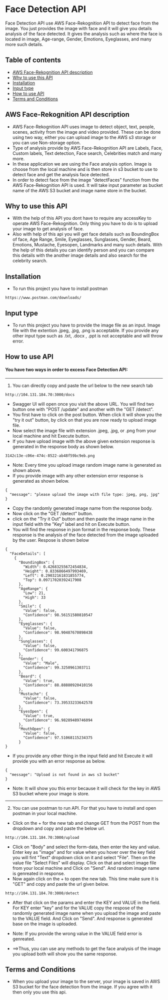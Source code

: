 # Face Detection API

Face Detection API use AWS Face-Rekognition API to detect face from the image. You just provides the image with face and it will give you details analysis of the face detected. It gives the analysis such as where the face is located in image, Age-range, Gender, Emotions, Eyeglasses, and many more such details.

## Table of contents
* [AWS Face-Rekognition API description](#aws-face-rekognition-api-description)
* [Why to use this API](#why-to-use-this-api)
* [Installation](#installation)
* [Input type](#input-type)
* [How to use API](#how-to-use-api)
* [Terms and Conditions](#terms-and-conditions)


## AWS Face-Rekognition API description
- AWS Face-Rekognition API uses image to detect object, text, people, scenes, activity from the image and video provided. These can be done using two way, either you can upload image to the AWS s3 storage or you can use Non-storage option.
- Type of analysis provide by AWS Face-Rekognition API are Labels, Face, Custom labels, Text detection, Face search, Celebrities match and many more.
- In these application we are using the Face analysis option. Image is choose from the local machine and is then store in s3 bucket to use to detect face and get the analysis face detected.
- In order to detect face from the image "detectFaces" function from the AWS Face-Rekognition API is used. It will take input parameter as bucket name of the AWS S3 bucket and image name store in the bucket.

## Why to use this API
- With the help of this API you dont have to require any accessKey to operate AWS Face-Rekognition. Only thing  you have to do is to upload your image to get analysis of face.
- Also with help of this api you will get face details such as  BoundingBox of face, Age Range, Smile, Eyeglasses, Sunglasses, Gender, Beard, Emotions, Mustache, Eyesopen, Landmarks and many such details. With the help of this details you can identify person and you can compare this details with the another image details and also search for the celebrity search.

## Installation
- To run this project you have to install postman  
```
https://www.postman.com/downloads/
```

## Input type
- To run this project you have to provide the image file as an input. Image file with the extention .jpeg, .jpg, .png is acceptable. If you provide any other input type such as .txt, .docx , .ppt is not acceptable and will throw error.

## How to use API
#### You have two ways in order to excess Face Detection API:
---
1. You can directly copy and paste the url below to the new search tab
```
http://104.131.184.70:3000/docs
```
- Swagger UI will open once you visit the above URL. You will find two button one with "POST /update" and another with the "GET /detect".
- You first have to click on the post button. When click it will show you the "try it out" button, by click on that you are now ready to upload image file.
- Now select the image file with extension .jpeg, .jpg, or .png from your local machine and hit Execute button.
- If you have upload image with the above given extension response is generated in the response body as shown below.
```
3142c13e-c06e-474c-8522-ab48f59bc9eb.png
```
- Note: Every time you upload image random image name is generated as shown above.
- If you provide image with any other extension error response is generated as shown below.
```
{
  "message": "please upload the image with file type: jpeg, png, jpg"
}
```
- Copy the randomly generated image name from the response body.
- Now click on the "GET /detect" button.
- click on the "Try it Out" button and then paste the image name in the input field with the "Key" label and hit on Execute button.
- You will find the response in json format in the response body. These response is the analysis of the face detected from the image uploaded by the user. Respose is shown below
```
{
  "FaceDetails": [
    {
      "BoundingBox": {
        "Width": 0.42683255672454834,
        "Height": 0.8336866497993469,
        "Left": 0.29032161831855774,
        "Top": 0.09717020392417908
      },
      "AgeRange": {
        "Low": 21,
        "High": 33
      },
      "Smile": {
        "Value": false,
        "Confidence": 98.56151580810547
      },
      "Eyeglasses": {
        "Value": false,
        "Confidence": 98.90487670898438
      },
      "Sunglasses": {
        "Value": false,
        "Confidence": 99.600341796875
      },
      "Gender": {
        "Value": "Male",
        "Confidence": 99.3250961303711
      },
      "Beard": {
        "Value": true,
        "Confidence": 88.88880920410156
      },
      "Mustache": {
        "Value": false,
        "Confidence": 73.39533233642578
      },
      "EyesOpen": {
        "Value": true,
        "Confidence": 96.98289489746094
      },
      "MouthOpen": {
        "Value": false,
        "Confidence": 97.51068115234375
      }
}
```
- If you provide any other thing in the input field and hit Execute it will provide you with an error response as below.
```
{
  "message": "Upload is not found in aws s3 bucket"
}
```
- Note: It will show you this error because it will check for the key in AWS S3 bucket where your image is store.

---
2. You can use postman to run API. For that you have to install and open postman in your local machine.
- Click on the + for the new tab and change GET from the POST from the dropdown and copy and paste the below url.
```
http://104.131.184.70:3000/upload
```
- Click on "Body" and select the form-data, then enter the key and value. Enter key as "image" and for value when you hover over the key field you will fint "Text" dropdown click on it and select "File". Then on the value file "Select Files" will display. Click on that and select image file from your local machine and Click on "Send". And random image name is genreated in response.
- Now again click on the + to open the new tab. This time make sure it is "GET" and copy and paste the url given below.
```
http://104.131.184.70:3000/detect
```
- After that click on the params and enter the KEY and VALUE in the field. For KEY enter "key" and for the VALUE copy the respose of the randomly generated image name when you upload the image and paste to the VALUE field. And Click on "Send". And response is generated base on the image is uploaded.
- Note: If you provide the wrong value in the VALUE field error is genreated.

- ==>Thus, you can use any methods to get the face analysis of the image you upload both will show you the same response.

## Terms and Conditions
- When you upload your image to the server, your image is saved in AWS S3 bucket for the face detection from the image. If you agree with it then only you use this api.


